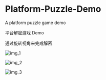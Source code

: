 # Platform-Puzzle-Demo
A platform puzzle game demo

平台解密游戏 Demo

通过旋转视角来完成解密

![img_1](C:\Users\liang\Desktop\Github_Repo\Platform-Puzzle-Demo\.assets\img_1.png)

![img_2](C:\Users\liang\Desktop\Github_Repo\Platform-Puzzle-Demo\.assets\img_2.png)

![img_3](C:\Users\liang\Desktop\Github_Repo\Platform-Puzzle-Demo\.assets\img_3.png)
